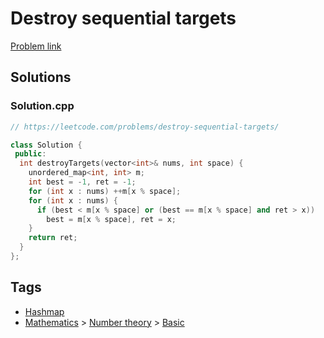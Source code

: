 # Destroy sequential targets

[Problem link](https://leetcode.com/problems/destroy-sequential-targets/)

## Solutions


### Solution.cpp
```cpp
// https://leetcode.com/problems/destroy-sequential-targets/

class Solution {
 public:
  int destroyTargets(vector<int>& nums, int space) {
    unordered_map<int, int> m;
    int best = -1, ret = -1;
    for (int x : nums) ++m[x % space];
    for (int x : nums) {
      if (best < m[x % space] or (best == m[x % space] and ret > x))
        best = m[x % space], ret = x;
    }
    return ret;
  }
};
```
## Tags

* [Hashmap](/README.md#Hashmap)
* [Mathematics](/README.md#Mathematics) > [Number theory](/README.md#Mathematics-Number_theory) > [Basic](/README.md#Mathematics-Number_theory-Basic)
